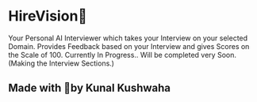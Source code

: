 # HireVision🏢
Your Personal AI Interviewer which takes your Interview on your selected Domain. 
Provides Feedback based on your Interview and gives Scores on the Scale of 100. 
Currently In Progress.. Will be completed very Soon.<br>
(Making the Interview Sections.)

## Made with 💖by Kunal Kushwaha